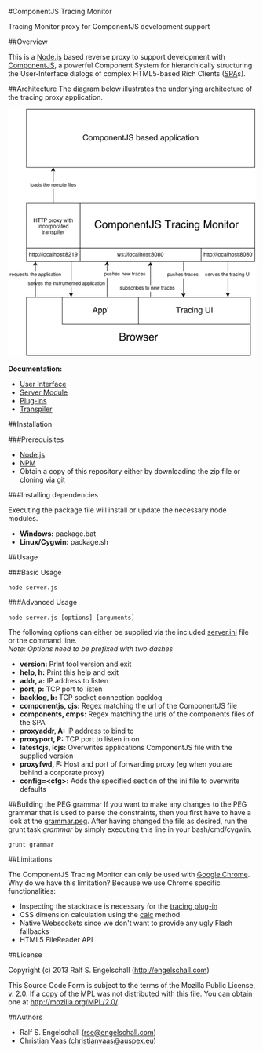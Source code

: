 #ComponentJS Tracing Monitor

Tracing Monitor proxy for ComponentJS development support

##Overview

This is a [Node.js](http://nodejs.org/) based reverse proxy
to support development with [ComponentJS](http://componentjs.com/),
a powerful Component System for hierarchically structuring the
User-Interface dialogs of complex HTML5-based Rich Clients
([SPA](http://en.wikipedia.org/wiki/Single-page_application)s).

##Architecture
The diagram below illustrates the underlying architecture of the tracing
proxy application.

![Architecture](docu/architecture.png)

**Documentation:**
* [User Interface](app/ui#user-interface-spa)
* [Server Module](app/sv#websocket-server-module)
* [Plug-ins](assets/plugins#componentjs-plug-ins)
* [Transpiler](assets/transpiler#transpiler)

##Installation

###Prerequisites

* [Node.js](http://nodejs.org/)
* [NPM](https://npmjs.org/)
* Obtain a copy of this repository either by downloading the zip
file or cloning via [git](http://git-scm.com/)

###Installing dependencies

Executing the package file will install or update the necessary node modules.
* **Windows:** package.bat
* **Linux/Cygwin:** package.sh

##Usage

###Basic Usage

	node server.js

###Advanced Usage

	node server.js [options] [arguments]
The following options can either be supplied via the included [server.ini](server.ini) file or the
command line.  
*Note: Options need to be prefixed with two dashes*

* **version:** Print tool version and exit
* **help, h:** Print this help and exit
* **addr, a:** IP address to listen
* **port, p:** TCP port to listen
* **backlog, b:** TCP socket connection backlog
* **componentjs, cjs:** Regex matching the url of the ComponentJS file
* **components, cmps:** Regex matching the urls of the components files of the SPA
* **proxyaddr, A:** IP address to bind to
* **proxyport, P:** TCP port to listen in on
* **latestcjs, lcjs:** Overwrites applications ComponentJS file with the supplied version
* **proxyfwd, F:** Host and port of forwarding proxy (eg when you are behind a corporate proxy)
* **config=&lt;cfg&gt;:** Adds the specified section of the ini file to overwrite defaults

##Building the PEG grammar
If you want to make any changes to the PEG grammar that is used to parse the constraints, then you
first have to have a look at the [grammar.peg](docu/grammar.peg). After having changed the file as desired,
run the grunt task *grammar* by simply executing this line in your bash/cmd/cygwin.

	grunt grammar

##Limitations

The ComponentJS Tracing Monitor can only be used with [Google Chrome](http://www.google.com/chrome/).
Why do we have this limitation? Because we use Chrome specific functionalities:

* Inspecting the stacktrace is necessary for the [tracing plug-in](assets/plugins#componentjs-plug-ins)
* CSS dimension calculation using the [calc](http://caniuse.com/calc) method
* Native Websockets since we don't want to provide any ugly Flash fallbacks
* HTML5 FileReader API

##License

Copyright (c) 2013 Ralf S. Engelschall (http://engelschall.com)

This Source Code Form is subject to the terms of the Mozilla Public
License, v. 2.0. If a [copy](LICENSE) of the MPL was not distributed with this file.
You can obtain one at http://mozilla.org/MPL/2.0/.

##Authors

- Ralf S. Engelschall (rse@engelschall.com)
- Christian Vaas (christianvaas@auspex.eu)
